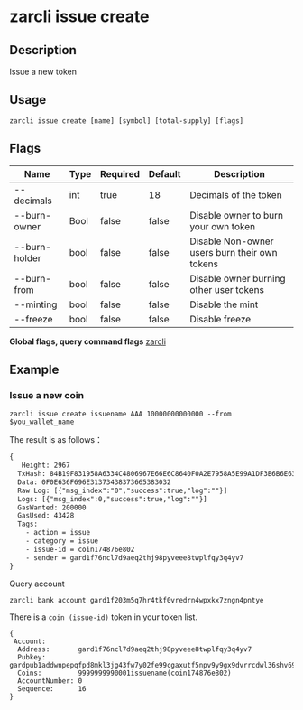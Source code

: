 # zarcli issue create

## Description

Issue a new token

## Usage

```shell
zarcli issue create [name] [symbol] [total-supply] [flags]
```

## Flags

| Name          | Type| Required  | Default| Description                               |
| ------------- | ---- | -------- | ------ | --------------------------------------- |
| --decimals    | int  | true   | 18     | Decimals of the token |
| --burn-owner  | Bool | false   | false  | Disable owner to burn your own token|
| --burn-holder | bool | false  | false  | Disable Non-owner users burn their own tokens|
| --burn-from   | bool | false   | false  | Disable owner burning other user tokens|
| --minting     | bool | false   | false  | Disable the mint              |
| --freeze      | bool | false | false  | Disable freeze          |

**Global flags, query command flags** [zarcli](../README.md)

## Example

### Issue a new coin

```shell
zarcli issue create issuename AAA 10000000000000 --from $you_wallet_name
```

The result is as follows：

```txt
{
   Height: 2967
  TxHash: 84B19F831958A6334C4806967E66E6C8640F0A2E7958A5E99A1DF3B6B6E6378C
  Data: 0F0E636F696E31373438373665383032
  Raw Log: [{"msg_index":"0","success":true,"log":""}]
  Logs: [{"msg_index":0,"success":true,"log":""}]
  GasWanted: 200000
  GasUsed: 43428
  Tags:
    - action = issue
    - category = issue
    - issue-id = coin174876e802
    - sender = gard1f76ncl7d9aeq2thj98pyveee8twplfqy3q4yv7
}
```

Query account

```shell
zarcli bank account gard1f203m5q7hr4tkf0vredrn4wpxkx7zngn4pntye
```

There is a `coin (issue-id)` token in your token list.

```shell
{
 Account:
  Address:       gard1f76ncl7d9aeq2thj98pyveee8twplfqy3q4yv7
  Pubkey:        gardpub1addwnpepqfpd8mkl3jg43fw7y02fe99cgaxutf5npv9y9gx9dvrrcdwl36shv694apw
  Coins:         9999999990001issuename(coin174876e802)
  AccountNumber: 0
  Sequence:      16
}
```
